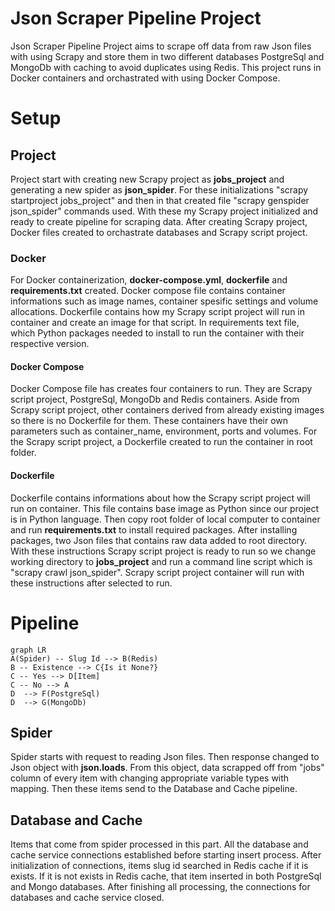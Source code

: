 # Json Scraper Pipeline Project

Json Scraper Pipeline Project aims to scrape off data from raw Json files with using Scrapy and store them in two different databases PostgreSql and MongoDb with caching to avoid duplicates using Redis. This project runs in Docker containers and orchastrated with using Docker Compose. 


# Setup

## Project

Project start with creating new Scrapy project as **jobs_project** and generating a new spider as **json_spider**. For these initializations "scrapy startproject jobs_project" and then in that created file "scrapy genspider json_spider" commands used. With these my Scrapy project initialized and ready to create pipeline for scraping data. 
After creating Scrapy project, Docker files created to orchastrate databases and Scrapy script project.

### Docker

For Docker containerization, **docker-compose.yml**, **dockerfile** and **requirements.txt** created. Docker compose file contains container informations such as image names, container spesific settings and volume allocations. Dockerfile contains how my Scrapy script project will run in container and create an image for that script. In requirements text file, which Python packages needed to install to run the container with their respective version.


#### Docker Compose

Docker Compose file has creates four containers to run. They are Scrapy script project, PostgreSql, MongoDb and Redis containers. Aside from Scrapy script project, other containers derived from already existing images so there is no Dockerfile for them. These containers have their own parameters such as container_name, environment, ports and volumes. For the Scrapy script project, a Dockerfile created to run the container in root folder.

#### Dockerfile

Dockerfile contains informations about how the Scrapy script project will run on container. This file contains base image as Python since our project is in Python language. Then copy root folder of local computer to container and run **requirements.txt** to install required packages. After installing packages, two Json files that contains raw data added to root directory. With these instructions Scrapy script project is ready to run so we change working directory to **jobs_project** and run a command line script which is "scrapy crawl json_spider". 
Scrapy script project container will run with these instructions after selected to run.



# Pipeline
```mermaid
graph LR
A(Spider) -- Slug Id --> B(Redis)
B -- Existence --> C{Is it None?}
C -- Yes --> D[Item]
C -- No --> A
D  --> F(PostgreSql)
D  --> G(MongoDb)
```
## Spider

Spider starts with request to reading Json files. Then response changed to Json object with **json.loads**.  From this object, data scrapped off from "jobs" column of every item with changing appropriate variable types with mapping. Then these items send to the Database and Cache pipeline.

## Database and Cache

Items that come from spider processed in this part. All the database and cache service connections established before starting insert process. After initialization of connections, items slug id searched in Redis cache if it is exists. If it is not exists in Redis cache, that item inserted in both PostgreSql and Mongo databases.
After finishing all processing, the connections for databases and cache service closed.
